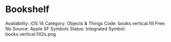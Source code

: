 # Bookshelf

Availability: iOS 14
Category: Objects & Things
Code: books.vertical.fill
Free: No
Source: Apple SF Symbols
Status: Integrated
Symbol: books.vertical.fill2x.png
